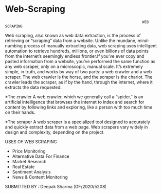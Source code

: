# Web-Scraping
                                                                   WEB SCRAPING

Web scraping, also known as web data extraction, is the process of retrieving or “scraping” data from a website. Unlike the mundane, mind-numbing process of manually extracting data, web scraping uses intelligent automation to retrieve hundreds, millions, or even billions of data points from the internet’s seemingly endless frontier.If you’ve ever copy and pasted information from a website, you’ve performed the same function as any web scraper, only on a microscopic, manual scale.
It’s extremely simple, in truth, and works by way of two parts: a web crawler and a web scraper. The web crawler is the horse, and the scraper is the chariot. The crawler leads the scraper, as if by the hand, through the internet, where it extracts the data requested.

*The crawler
A web crawler, which we generally call a “spider,” is an artificial intelligence that browses the internet to index and search for content by following links and exploring, like a person with too much time on their hands.

*The scraper
A web scraper is a specialized tool designed to accurately and quickly extract data from a web page. Web scrapers vary widely in design and complexity, depending on the project.

USES OF WEB SCRAPING 
* Price Monitoring
* Alternative Data For Finance
* Market Research
* Real Estate
* Sentiment Analysis
* News & Content Monitoring


SUBMITTED BY : Deepak Sharma (GF/2020/5208)
